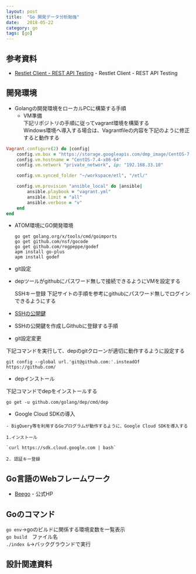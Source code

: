 ```yaml
---
layout: post
title:  "Go 開発データ分析勉強"
date:   2018-05-22
category: go
tags: [go]
---
```


## 参考資料

 - [Restlet Client - REST API Testing](https://chrome.google.com/webstore/detail/restlet-client-rest-api-t/aejoelaoggembcahagimdiliamlcdmfm)  - Restlet Client - REST API Testing

## 開発環境

- Golangの開発環境をローカルPCに構築する手順  
    - VM準備  
      下記リポジトリの手順に従ってvagrant環境を構築する  
      Windows環境へ導入する場合は、Vagrantfileの内容を下記のように修正すると動作する

~~~ruby
Vagrant.configure(2) do |config|
    config.vm.box = "https://storage.googleapis.com/dmp_image/CentOS-7.4-x86_64.box"
    config.vm.hostname = "CentOS-7.4-x86-64"
    config.vm.network "private_network", ip: "192.168.33.10"

    config.vm.synced_folder "~/workspace/etl", "/etl/"

    config.vm.provision "ansible_local" do |ansible|
        ansible.playbook = "vagrant.yml"
        ansible.limit = "all"
        ansible.verbose = "v"
    end
end

~~~

- ATOM環境にGO開発環境

  `go get golang.org/x/tools/cmd/goimports`  
  `go get github.com/nsf/gocode`  
  `go get github.com/rogpeppe/godef`  
  `apm install go-plus`  
  `apm install godef`  

- git設定

- depツールがgithubにパスワード無しで接続できるようにVMを設定する

  SSHキー登録
下記サイトの手順を参考にgithubにパスワード無しでログインできるようにする

 - [SSHの公開鍵](http://monsat.hatenablog.com/entry/generating-ssh-keys-for-github)  

 - SSHの公開鍵を作成しGithubに登録する手順

 - git設定変更

下記コマンドを実行して、depのgitクローンが適切に動作するように設定する

`git config --global url.'git@github.com:'.insteadOf https://github.com/`

-  depインストール

下記コマンドでdepをインストールする

`go get -u github.com/golang/dep/cmd/dep`

- Google Cloud SDKの導入

~~~
- BigQuery等を利用するGoプログラムが動作するように、Google Cloud SDKを導入する

1.インストール

`curl https://sdk.cloud.google.com | bash`

2. 認証キー登録

~~~

## Go言語のWebフレームワーク

- [Beego](https://beego.me/) - 公式HP

## Goのコマンド

  `go env`→goのビルドに関係する環境変数を一覧表示  
  `go build`　ファイル名  
  `./index &`→バックグラウンドで実行  

## 設計関連資料
